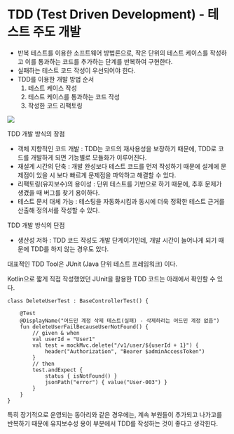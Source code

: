 # TDD (Test Driven Development) - 테스트 주도 개발

-   반복 테스트를 이용한 소프트웨어 방법론으로, 작은 단위의 테스트 케이스를 작성하고 이를 통과하는 코드를 추가하는 단계를 반복하여 구현한다.
-   실패하는 테스트 코드 작성이 우선되어야 한다.
-   TDD를 이용한 개발 방법 순서  
    1.  테스트 케이스 작성
    2.  테스트 케이스를 통과하는 코드 작성
    3.  작성한 코드 리팩토링

<img src="https://user-images.githubusercontent.com/45252618/195365109-a867537d-a9e4-4fc2-9dde-29d109569edc.png">

TDD 개발 방식의 장점

-   객체 지향적인 코드 개발 : TDD는 코드의 재사용성을 보장하기 때문에, TDD로 코드를 개발하게 되면 기능별로 모듈화가 이루어진다.
-   재설계 시간의 단축 : 개발 완성보다 테스트 코드를 먼저 작성하기 때문에 설계에 문제점이 있을 시 보다 빠르게 문제점을 파악하고 해결할 수 있다.
-   리팩토링(유지보수)의 용이성 : 단위 테스트를 기반으로 하기 때문에, 추후 문제가 생겼을 때 버그를 찾기 용이하다.
-   테스트 문서 대체 가능 : 테스팅을 자동화시킴과 동시에 더욱 정확한 테스트 근거를 산출해 정의서를 작성할 수 있다.

TDD 개발 방식의 단점

-   생산성 저하 : TDD 코드 작성도 개발 단계이기인데, 개발 시간이 늘어나게 되기 때문에 TDD를 하지 않는 경우도 있다.

대표적인 TDD Tool은 JUnit (Java 단위 테스트 프레임워크) 이다.

Kotlin으로 짧게 직접 작성했었던 JUnit을 활용한 TDD 코드는 아래에서 확인할 수 있다.

```
class DeleteUserTest : BaseControllerTest() {

    @Test
    @DisplayName("어드민 계정 삭제 테스트(실패) - 삭제하려는 어드민 계정 없음")
    fun deleteUserFailBecauseUserNotFound() {
        // given & when
        val userId = "User1"
        val test = mockMvc.delete("/v1/user/${userId + 1}") {
            header("Authorization", "Bearer $adminAccessToken")
        }
        // then
        test.andExpect {
            status { isNotFound() }
            jsonPath("error") { value("User-003") }
        }
    }
}
```

특히 장기적으로 운영되는 동아리와 같은 경우에는, 계속 부원들이 추가되고 나가고를 반복하기 때문에 유지보수성 용이 부분에서 TDD를 작성하는 것이 좋다고 생각한다.
